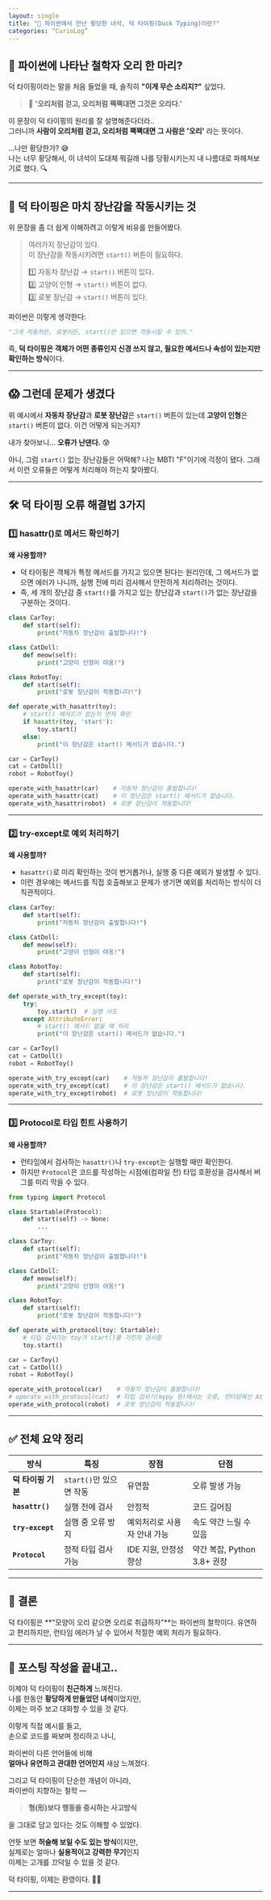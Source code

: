 ```yaml
---
layout: single
title: "🦆 파이썬에서 만난 황당한 녀석, 덕 타이핑(Duck Typing)이란?"
categories: “CurioLog”
---
```


## 🧠 파이썬에 나타난 철학자 오리 한 마리?
덕 타이핑이라는 말을 처음 들었을 때, 솔직히 **"이게 무슨 소리지?"** 싶었다.

> 🦆 **'오리처럼 걷고, 오리처럼 꽥꽥대면 그것은 오리다.'**

이 문장이 덕 타이핑의 원리를 잘 설명해준다더라..   
그러니까 **사람이 오리처럼 걷고, 오리처럼 꽥꽥대면 그 사람은 '오리'** 라는 뜻이다.

…나만 황당한가? 😅  
나는 너무 황당해서, 이 녀석이 도대체 뭐길래 나를 당황시키는지 내 나름대로 파헤쳐보기로 했다. 🔍

---

## 🧸 덕 타이핑은 마치 장난감을 작동시키는 것

위 문장을 좀 더 쉽게 이해하려고 이렇게 비유를 만들어봤다.

> 여러가지 장난감이 있다.  
> 이 장난감을 작동시키려면 `start()` 버튼이 필요하다.
> 
> 1️⃣ 자동차 장난감 → `start()` 버튼이 있다.  
> 2️⃣ 고양이 인형 → `start()` 버튼이 없다.  
> 3️⃣ 로봇 장난감 → `start()` 버튼이 있다.

파이썬은 이렇게 생각한다:

```python
"그게 자동차든, 로봇이든, start()만 있으면 작동시킬 수 있어."
```

즉, **덕 타이핑은 객체가 어떤 종류인지 신경 쓰지 않고, 필요한 메서드나 속성이 있는지만 확인하는 방식**이다.

---

## 😱 그런데 문제가 생겼다

위 예시에서 **자동차 장난감**과 **로봇 장난감**은 `start()` 버튼이 있는데 **고양이 인형**은 `start()` 버튼이 없다. 이건 어떻게 되는거지?

내가 찾아보니... **오류가 난댄다.** 😰

아니, 그럼 `start()` 없는 장난감들은 어떡해? 나는 MBTI "F"이기에 걱정이 됐다. 그래서 이런 오류들은 어떻게 처리해야 하는지 찾아봤다.

---

## 🛠️ 덕 타이핑 오류 해결법 3가지

### 1️⃣ hasattr()로 메서드 확인하기

**왜 사용할까?**  
- 덕 타이핑은 객체가 특정 메서드를 가지고 있으면 된다는 원리인데, 그 메서드가 없으면 에러가 나니까, 실행 전에 미리 검사해서 안전하게 처리하려는 것이다.   
- 즉, 세 개의 장난감 중 `start()`를 가지고 있는 장난감과 `start()`가 없는 장난감을 구분하는 것이다.

```python
class CarToy:
    def start(self):
        print("자동차 장난감이 출발합니다!")

class CatDoll:
    def meow(self):
        print("고양이 인형이 야옹!")

class RobotToy:
    def start(self):
        print("로봇 장난감이 작동합니다!")

def operate_with_hasattr(toy):
    # start() 메서드가 있는지 먼저 확인
    if hasattr(toy, 'start'):
        toy.start()
    else:
        print("이 장난감은 start() 메서드가 없습니다.")

car = CarToy()
cat = CatDoll()
robot = RobotToy()

operate_with_hasattr(car)    # 자동차 장난감이 출발합니다!
operate_with_hasattr(cat)    # 이 장난감은 start() 메서드가 없습니다.
operate_with_hasattr(robot)  # 로봇 장난감이 작동합니다!
```

---

### 2️⃣ try-except로 예외 처리하기

**왜 사용할까?**  
- `hasattr()`로 미리 확인하는 것이 번거롭거나, 실행 중 다른 예외가 발생할 수 있다.  
- 이런 경우에는 메서드를 직접 호출해보고 문제가 생기면 예외를 처리하는 방식이 더 직관적이다.  

```python
class CarToy:
    def start(self):
        print("자동차 장난감이 출발합니다!")

class CatDoll:
    def meow(self):
        print("고양이 인형이 야옹!")

class RobotToy:
    def start(self):
        print("로봇 장난감이 작동합니다!")

def operate_with_try_except(toy):
    try:
        toy.start()  # 실행 시도
    except AttributeError:
        # start() 메서드 없을 때 처리
        print("이 장난감은 start() 메서드가 없습니다.")

car = CarToy()
cat = CatDoll()
robot = RobotToy()

operate_with_try_except(car)    # 자동차 장난감이 출발합니다!
operate_with_try_except(cat)    # 이 장난감은 start() 메서드가 없습니다.
operate_with_try_except(robot)  # 로봇 장난감이 작동합니다!
```

---

### 3️⃣ Protocol로 타입 힌트 사용하기

**왜 사용할까?**  
- 런타임에서 검사하는 `hasattr()`나 `try-except`는 실행할 때만 확인한다.   
- 하지만 `Protocol`은 코드를 작성하는 시점에(컴파일 전) 타입 호환성을 검사해서 버그를 미리 막을 수 있다.

```python
from typing import Protocol

class Startable(Protocol):
    def start(self) -> None:
        ...

class CarToy:
    def start(self):
        print("자동차 장난감이 출발합니다!")

class CatDoll:
    def meow(self):
        print("고양이 인형이 야옹!")

class RobotToy:
    def start(self):
        print("로봇 장난감이 작동합니다!")

def operate_with_protocol(toy: Startable):
    # 타입 검사기는 toy가 start()를 가진지 검사함
    toy.start()

car = CarToy()
cat = CatDoll()
robot = RobotToy()

operate_with_protocol(car)    # 자동차 장난감이 출발합니다!
# operate_with_protocol(cat)  # 타입 검사기(mypy 등)에서는 오류, 런타임에선 AttributeError 발생
operate_with_protocol(robot)  # 로봇 장난감이 작동합니다!
```

---

## ✅ 전체 요약 정리

| 방식 | 특징 | 장점 | 단점 |
|------|------|------|------|
| **덕 타이핑 기본** | `start()`만 있으면 작동 | 유연함 | 오류 발생 가능 |
| **`hasattr()`** | 실행 전에 검사 | 안정적 | 코드 길어짐 |
| **`try-except`** | 실행 중 오류 방지 | 예외처리로 사용자 안내 가능 | 속도 약간 느릴 수 있음 |
| **`Protocol`** | 정적 타입 검사 가능 | IDE 지원, 안정성 향상 | 약간 복잡, Python 3.8+ 권장 |

---

## 🎯 결론

덕 타이핑은 **"모양이 오리 같으면 오리로 취급하자"**는 파이썬의 철학이다. 유연하고 편리하지만, 런타임 에러가 날 수 있어서 적절한 예외 처리가 필요하다.

---


## 📌 포스팅 작성을 끝내고..

이제야 덕 타이핑이 **친근하게** 느껴진다.  
나를 한동안 **황당하게 만들었던 녀석**이었지만,  
이제는 마주 보고 대화할 수 있을 것 같다.



이렇게 직접 예시를 들고,  
손으로 코드를 짜보며 정리하고 나니,

파이썬이 다른 언어들에 비해  
**얼마나 유연하고 관대한 언어인지** 새삼 느껴졌다.

그리고 덕 타이핑이 단순한 개념이 아니라,  
파이썬이 지향하는 철학 —  
> **형(形)보다 행동을 중시하는 사고방식**

을 그대로 담고 있다는 것도 이해할 수 있었다.



언뜻 보면 **허술해 보일 수도 있는 방식**이지만,  
실제로는 얼마나 **실용적이고 강력한 무기**인지  
이제는 고개를 끄덕일 수 있을 것 같다.

덕 타이핑, 이제는 환영이다. 🦆✨

---


